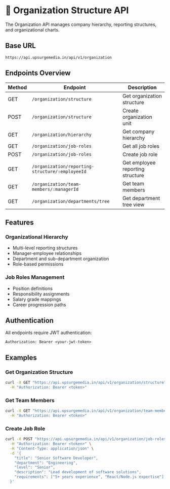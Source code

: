# 🏢 Organization Structure API

The Organization API manages company hierarchy, reporting structures, and organizational charts.

## Base URL
```
https://api.upsurgemedia.in/api/v1/organization
```

## Endpoints Overview

| Method | Endpoint | Description |
|--------|----------|-------------|
| GET | `/organization/structure` | Get organization structure |
| POST | `/organization/structure` | Create organization unit |
| GET | `/organization/hierarchy` | Get company hierarchy |
| GET | `/organization/job-roles` | Get all job roles |
| POST | `/organization/job-roles` | Create job role |
| GET | `/organization/reporting-structure/:employeeId` | Get employee reporting structure |
| GET | `/organization/team-members/:managerId` | Get team members |
| GET | `/organization/departments/tree` | Get department tree view |

## Features

### Organizational Hierarchy
- Multi-level reporting structures
- Manager-employee relationships
- Department and sub-department organization
- Role-based permissions

### Job Roles Management
- Position definitions
- Responsibility assignments
- Salary grade mappings
- Career progression paths

## Authentication
All endpoints require JWT authentication:
```
Authorization: Bearer <your-jwt-token>
```

## Examples

### Get Organization Structure
```bash
curl -X GET "https://api.upsurgemedia.in/api/v1/organization/structure" \
  -H "Authorization: Bearer <token>"
```

### Get Team Members
```bash
curl -X GET "https://api.upsurgemedia.in/api/v1/organization/team-members/manager-123" \
  -H "Authorization: Bearer <token>"
```

### Create Job Role
```bash
curl -X POST "https://api.upsurgemedia.in/api/v1/organization/job-roles" \
  -H "Authorization: Bearer <token>" \
  -H "Content-Type: application/json" \
  -d '{
    "title": "Senior Software Developer",
    "department": "Engineering",
    "level": "Senior",
    "description": "Lead development of software solutions",
    "requirements": ["5+ years experience", "React/Node.js expertise"]
  }'
```
